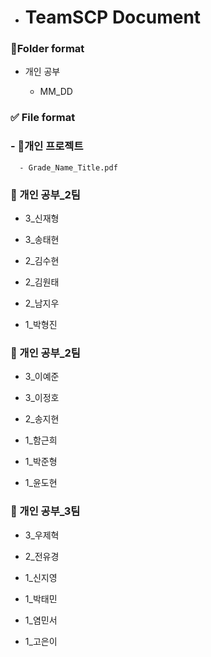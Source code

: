 - # TeamSCP Document
  

### 📁Folder format

- 개인 공부
  
  - MM_DD

### ✅ File format

### - 📕개인 프로젝트

```
  - Grade_Name_Title.pdf 
```

### 📙 개인 공부_2팀

- 3_신재형
  
- 3_송태현

- 2_김수현
  
- 2_김원태
  
- 2_남지우
  
- 1_박형진
  
### 📙 개인 공부_2팀

- 3_이예준

- 3_이정호

- 2_송지현

- 1_함근희

- 1_박준형

- 1_윤도현

### 📙 개인 공부_3팀

- 3_우제혁

- 2_전유경

- 1_신지영

- 1_박태민

- 1_염민서

- 1_고은이
